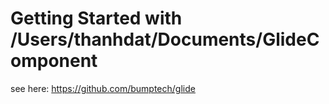 # Getting Started with /Users/thanhdat/Documents/GlideComponent
see here: https://github.com/bumptech/glide